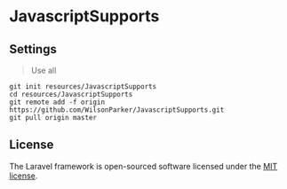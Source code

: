 # JavascriptSupports

## Settings

> Use all
```
git init resources/JavascriptSupports
cd resources/JavascriptSupports
git remote add -f origin https://github.com/WilsonParker/JavascriptSupports.git
git pull origin master
```
 
## License

The Laravel framework is open-sourced software licensed under the [MIT license](https://opensource.org/licenses/MIT).
